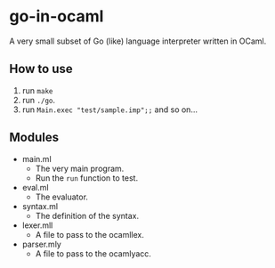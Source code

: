 # go-in-ocaml

A very small subset of Go (like) language interpreter written in OCaml.

## How to use

1. run `make`
2. run `./go`.
3. run `Main.exec "test/sample.imp";;`
   and so on...

## Modules

- main.ml
  - The very main program.
  - Run the `run` function to test.
- eval.ml
  - The evaluator.
- syntax.ml
  - The definition of the syntax.
- lexer.mll
  - A file to pass to the ocamllex.
- parser.mly
  - A file to pass to the ocamlyacc.
